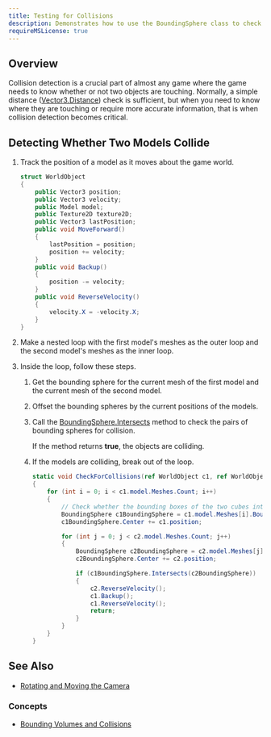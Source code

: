 ```yaml
---
title: Testing for Collisions
description: Demonstrates how to use the BoundingSphere class to check whether two models are colliding.
requireMSLicense: true
---
```


## Overview

Collision detection is a crucial part of almost any game where the game needs to know whether or not two objects are touching.  Normally, a simple distance ([Vector3.Distance]()) check is sufficient, but when you need to know where they are touching or require more accurate information, that is when collision detection becomes critical.

## Detecting Whether Two Models Collide

1. Track the position of a model as it moves about the game world.

    ``` csharp
    struct WorldObject
    {
        public Vector3 position;
        public Vector3 velocity;
        public Model model;
        public Texture2D texture2D;
        public Vector3 lastPosition;
        public void MoveForward()
        {
            lastPosition = position;
            position += velocity;
        }
        public void Backup()
        {
            position -= velocity;
        }
        public void ReverseVelocity()
        {
            velocity.X = -velocity.X;
        }
    }
    ```

2. Make a nested loop with the first model's meshes as the outer loop and the second model's meshes as the inner loop.

3. Inside the loop, follow these steps.

    1. Get the bounding sphere for the current mesh of the first model and the current mesh of the second model.

    2. Offset the bounding spheres by the current positions of the models.

    3. Call the [BoundingSphere.Intersects](xref:Microsoft.Xna.Framework.BoundingSphere) method to check the pairs of bounding spheres for collision.

        If the method returns **true**, the objects are colliding.

    4. If the models are colliding, break out of the loop.

        ``` csharp
        static void CheckForCollisions(ref WorldObject c1, ref WorldObject c2)
        {
            for (int i = 0; i < c1.model.Meshes.Count; i++)
            {
                // Check whether the bounding boxes of the two cubes intersect.
                BoundingSphere c1BoundingSphere = c1.model.Meshes[i].BoundingSphere;
                c1BoundingSphere.Center += c1.position;
        
                for (int j = 0; j < c2.model.Meshes.Count; j++)
                {
                    BoundingSphere c2BoundingSphere = c2.model.Meshes[j].BoundingSphere;
                    c2BoundingSphere.Center += c2.position;
        
                    if (c1BoundingSphere.Intersects(c2BoundingSphere))
                    {
                        c2.ReverseVelocity();
                        c1.Backup();
                        c1.ReverseVelocity();
                        return;
                    }
                }
            }
        }
        ```

## See Also

- [Rotating and Moving the Camera](HowTo_RotateMoveCamera.md)

### Concepts

- [Bounding Volumes and Collisions](../HowTo_CollisionDetectionOverview.md)
